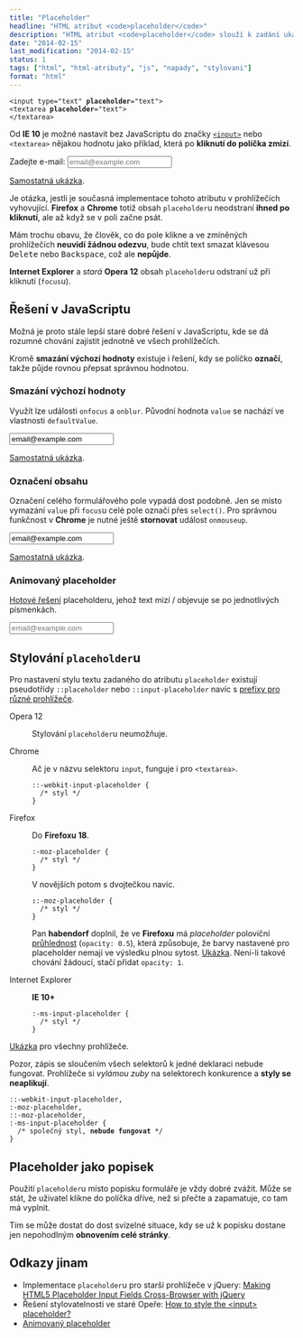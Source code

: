 ```yaml
---
title: "Placeholder"
headline: "HTML atribut <code>placeholder</code>"
description: "HTML atribut <code>placeholder</code> slouží k zadání ukázkové hodnoty do formulářového pole."
date: "2014-02-15"
last_modification: "2014-02-15"
status: 1
tags: ["html", "html-atributy", "js", "napady", "stylovani"]
format: "html"
---
```


<pre><code>&lt;input type="text" <b>placeholder</b>="text">
&lt;textarea <b>placeholder</b>="text">
&lt;/textarea></code></pre>

<p>Od <b>IE 10</b> je možné nastavit bez JavaScriptu do značky <code><a href="/input">&lt;input></a></code> nebo <code>&lt;textarea></code> nějakou hodnotu jako příklad, která po <b>kliknutí do políčka zmizí</b>.</p>

<div class="live">
  <label>
    Zadejte e-mail: 
    <input type="text" placeholder="email@example.com">
  </label>
</div>

<p><a href="http://kod.djpw.cz/rybb">Samostatná ukázka</a>.</p>

<p>Je otázka, jestli je současná implementace tohoto atributu v prohlížečích vyhovující. <b>Firefox</b> a <b>Chrome</b> totiž obsah <code>placeholder</code>u neodstraní <b>ihned po kliknutí</b>, ale až když se v poli začne psát.</p>

<p>Mám trochu obavu, že člověk, co do pole klikne a ve zmíněných prohlížečích <b>neuvidí žádnou odezvu</b>, bude chtít text smazat klávesou <kbd>Delete</kbd> nebo <kbd>Backspace</kbd>, což ale <b>nepůjde</b>.</p>

<p><b>Internet Explorer</b> a <i>stará</i> <b>Opera 12</b> obsah <code>placeholder</code>u odstraní už při kliknutí (<code>focus</code>u).</p>

<h2 id="js">Řešení v JavaScriptu</h2>

<p>Možná je proto stále lepší staré dobré řešení v JavaScriptu, kde se dá rozumné chování zajistit jednotně ve všech prohlížečích.</p>

<p>Kromě <b>smazání výchozí hodnoty</b> existuje i řešení, kdy se políčko <b>označí</b>, takže půjde rovnou přepsat správnou hodnotou.</p>

<h3 id="smazani-hodnoty">Smazání výchozí hodnoty</h3>

<p>Využít lze události <code>onfocus</code> a <code>onblur</code>. Původní hodnota <code>value</code> se nachází ve vlastnosti <code>defaultValue</code>.</p>

<div class="live"><input type="text" 
  onfocus="if (this.value == this.defaultValue) this.value = ''" 
  onblur="if (this.value == '') this.value = this.defaultValue" 
  value="email@example.com"
></div>

<p><a href="http://kod.djpw.cz/sybb">Samostatná ukázka</a>.</p>

<h3 id="oznaceni">Označení obsahu</h3>

<p>Označení celého formulářového pole vypadá dost podobně. Jen se místo vymazání <code>value</code> při <code>focus</code>u celé pole označí přes <code>select()</code>. Pro správnou funkčnost v <b>Chrome</b> je nutné ještě <b>stornovat</b> událost <code>onmouseup</code>.</p>

<div class="live"><input type="text" 
  onfocus="if (this.value == this.defaultValue) this.select()" 
  onmouseup="return false"
  onblur="if (this.value == '') this.value = this.defaultValue" 
  value="email@example.com"
></div>

<p><a href="http://kod.djpw.cz/jgcb">Samostatná ukázka</a>.</p>


<h3 id="animovany">Animovaný placeholder</h3>
<p><a href="https://github.com/jackrugile/placeholdem">Hotové řešení</a> placeholderu, jehož text mizí / objevuje se po jednotlivých písmenkách.</p>

<div class="live">
  <script src="http://placeholdem.jackrugile.com/placeholdem.min.js"></script>
  <input class="animovany-placeholder" placeholder="email@example.com">
  <script>
    Placeholdem(document.querySelectorAll('.animovany-placeholder'));
  </script>
</div>

<h2 id="stylovani">Stylování <code>placeholder</code>u</h2>

<p>Pro nastavení stylu textu zadaného do atributu <code>placeholder</code> existují pseudotřídy <code>::placeholder</code> nebo <code>::input-placeholder</code> navíc s <a href="/css-prefixy">prefixy pro různé prohlížeče</a>.</p>

<dl>
  <dt id="opera">Opera 12</dt>
  <dd>
    <p>Stylování <code>placeholder</code>u neumožňuje.</p>
  </dd>
  
  <dt id="chrome">Chrome</dt>
  <dd>
    <p>Ač je v názvu selektoru <code>input</code>, funguje i pro <code>&lt;textarea></code>.</p>
    <pre><code>::-webkit-input-placeholder {
  /* styl */
}</code></pre>
  </dd>
  
  <dt id="ff">Firefox</dt>
  <dd>
    <p>Do <b>Firefoxu 18</b>.</p>
    <pre><code>:-moz-placeholder {
  /* styl */ 
}</code></pre>
    <p>V novějších potom s dvojtečkou navíc.</p>
    <pre><code><b>:</b>:-moz-placeholder {
  /* styl */ 
}</code></pre>
    <p>Pan <b>habendorf</b> doplnil, že ve <b>Firefoxu</b> má <i>placeholder</i> poloviční <a href="/opacity">průhlednost</a> (<code>opacity: 0.5</code>), která způsobuje, že barvy nastavené pro placeholder nemají ve výsledku plnou sytost. <a href="http://kod.djpw.cz/fmcb">Ukázka</a>. Není-li takové chování žádoucí, stačí přidat <code>opacity: 1</code>.</p>
  </dd>
  
  <dt id="ie">Internet Explorer</dt>
  <dd>
    <p><b>IE 10+</b></p>
    <pre><code>:-ms-input-placeholder {
  /* styl */ 
}</code></pre>
  </dd>
</dl>

<p><a href="http://kod.djpw.cz/vybb">Ukázka</a> pro všechny prohlížeče.</p>

<p>Pozor, zápis se sloučením všech selektorů k jedné deklaraci nebude fungovat. Prohlížeče si <i>vylámou zuby</i> na selektorech konkurence a <b>styly se neaplikují</b>.</p>

<pre><code>::-webkit-input-placeholder, 
:-moz-placeholder, 
::-moz-placeholder, 
:-ms-input-placeholder {
  /* společný styl, <b>nebude fungovat</b> */ 
}</code></pre>


<h2 id="jako-popisek">Placeholder jako popisek</h2>

<p>Použití <code>placeholder</code>u místo popisku formuláře je vždy dobré zvážit. Může se stát, že uživatel klikne do políčka dříve, než si přečte a zapamatuje, co tam má vyplnit.</p>

<p>Tím se může dostat do dost svízelné situace, kdy se už k popisku dostane jen nepohodlným <b>obnovením celé stránky</b>.</p>

<h2 id="odkazy">Odkazy jinam</h2>
<ul>
  <li>Implementace <code>placeholder</code>u pro starší prohlížeče v jQuery: <a href="http://scotch.io/quick-tips/making-html5-placeholder-input-fields-cross-browser-with-jquery">Making HTML5 Placeholder Input Fields Cross-Browser with jQuery</a></li>
  <li>Řešení stylovatelnosti ve staré Opeře: <a href="http://my.opera.com/community/forums/topic.dml?id=1279012&t=1392458099&page=1#comment11456462">How to style the &lt;input> placeholder?</a></li>
  <li><a href="http://placeholdem.jackrugile.com/">Animovaný placeholder</a></li>
</ul>